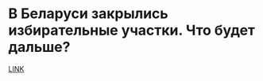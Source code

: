 # В Беларуси закрылись избирательные  участки. Что будет дальше?



[LINK](https://varlamov.ru/3989205.html)